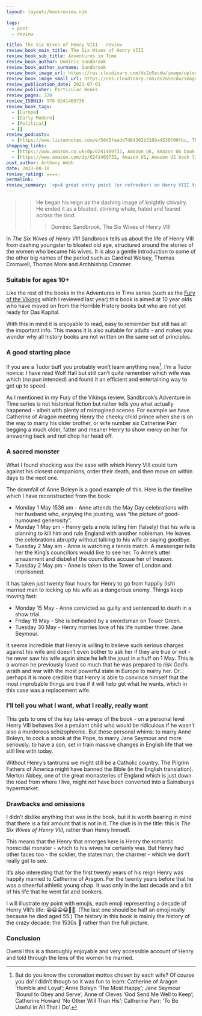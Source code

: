 ```yaml
---
layout: layouts/bookreview.njk

tags:
  - post
  - review

title: The Six Wives of Henry VIII - review
review_book_main_title: The Six Wives of Henry VIII
review_book_sub_title: Adventures in Time
review_book_author: Dominic Sandbrook
review_book_author_surname: Sandbrook
review_book_image_url: https://res.cloudinary.com/ds2o5ecdw/image/upload/acovers/0241469732.02._SCL_.jpg
review_book_image_small_url: https://res.cloudinary.com/ds2o5ecdw/image/upload/acovers/0241469732.02._SCM_.jpg
review_publication_date: 2021-07-01
review_publisher: Particular Books
review_pages: 320
review_ISBN13: 978-0241469736
review_book_tags:
  - [Europe]
  - [Early Modern]
  - [Political]
  - []
review_podcasts:
  - [https://www.listennotes.com/e/50d5feadd7d84302b3289a4530f00fbc, The Rest Is History, 74. The Six Wives of Henry VIII]
shopping_links:
  - [https://www.amazon.co.uk/dp/0241469732, Amazon UK, Amazon UK book link]
  - [https://www.amazon.com/dp/0241469732, Amazon US, Amazon US book link]
post_author: Anthony Webb
date: 2023-08-18
review_rating: ★★★★☆
permalink: ''
review_summary: '<p>A great entry point (or refresher) on Henry VIII told from the point of view of his unfortunate spouses.</p><p>This is a fun and easy to read account of a homicidal romantic at work - at a time of enormous change in English society.</p>'
---
```

>> He began his reign as the dashing image of knightly chivalry. He ended it as a bloated, stinking whale, hated and feared across the land.
>>> Dominic Sandbrook, The Six Wives of Henry VIII

In _The Six Wives of Henry VIII_ Sandbrook tells us about the life of Henry VIII from dashing youngster to bloated old age, structured around the stories of the women who became his wives. It is also a gentle introduction to some of the other big names of the period such as Cardinal Wolsey, Thomas Cromwell, Thomas More and Archbishop Cranmer.

### Suitable for ages 10+

Like the rest of the books in the Adventures in Time series (such as the [Fury of the Vikings](https://popularhistorybooks.com/posts/reviews/2022-11-29-review-adventures_in_time_vikings/) which I reviewed last year) this book is aimed at 10 year olds who have moved on from the Horrible History books but who are not yet ready for Das Kapital.

With this in mind it is enjoyable to read, easy to remember but still has all the important info. This means it is also suitable for adults - and makes you wonder why all history books are not written on the same set of principles.

### A good starting place

If you are a Tudor buff you probably won’t learn anything new[^1]. I’m a Tudor novice: I have read Wolf Hall but still can’t quite remember which wife was which (no pun intended) and found it an efficient and entertaining way to get up to speed.

As I mentioned in my Fury of the Vikings review, Sandbrook’s Adventure in Time series is not historical fiction but rather tells you what actually happened - albeit with plenty of reimagined scenes. For example we have Catherine of Aragon meeting Henry the cheeky child prince when she is on the way to marry his older brother, or wife number six Catherine Parr begging a much older, fatter and meaner Henry to show mercy on her for answering back and not chop her head off.

### A sacred monster

What I found shocking was the ease with which Henry VIII could turn against his closest companions, order their death, and then move on within days to the next one.

The downfall of Anne Boleyn is a good example of this. Here is the timeline which I have reconstructed from the book:

- Monday 1 May 1536 am - Anne attends the May Day celebrations with her husband who, enjoying the jousting, was “the picture of good-humoured generosity”.
- Monday 1 May pm - Henry gets a note telling him (falsely) that his wife is planning to kill him and rule England with another nobleman. He leaves the celebrations abruptly without talking to his wife or saying goodbye.
- Tuesday 2 May am - Anne is watching a tennis match. A messenger tells her the King’s councillors would like to see her. To Anne’s utter amazement and disbelief the councillors accuse her of treason.
- Tuesday 2 May pm - Anne is taken to the Tower of London and imprisoned.

It has taken just twenty four hours for Henry to go from happily (ish) married man to locking up his wife as a dangerous enemy. Things keep moving fast:

- Monday 15 May - Anne convicted as guilty and sentenced to death in a show trial.
- Friday 19 May - She is beheaded by a swordsman on Tower Green.
- Tuesday 30 May - Henry marries love of his life number three: Jane Seymour.

It seems incredible that Henry is willing to believe such serious charges against his wife and doesn’t even bother to ask her if they are true or not - he never saw his wife again since he left the joust in a huff on 1 May. This is a woman he previously loved so much that he was prepared to risk God’s wrath and war with the most powerful state in Europe to marry her. Or... perhaps it is more credible that Henry is able to convince himself that the most improbable things are true if it will help get what he wants, which in this case was a replacement wife.

### I’ll tell you what I want, what I really, really want

This gets to one of the key take-aways of the book - on a personal level Henry VIII behaves like a petulant child who would be ridiculous if he wasn’t also a murderous schizophrenic. But these personal whims: to marry Anne Boleyn, to cock a snook at the Pope, to marry Jane Seymour and more seriously: to have a son, set in train massive changes in English life that we still live with today.

Without Henry’s tantrums we might still be a Catholic country. The Pilgrim Fathers of America might have banned the Bible (in the English translation). Merton Abbey, one of the great monasteries of England which is just down the road from where I live, might not have been converted into a Sainsburys hypermarket.

### Drawbacks and omissions

I didn’t dislike anything that was in the book, but it is worth bearing in mind that there is a fair amount that is not in it. The clue is in the title: this is _The Six Wives of Henry VIII_, rather than Henry himself.

This means that the Henry that emerges here is Henry the romantic homicidal monster - which to his wives he certainly was. But Henry had other faces too - the soldier, the statesman, the charmer - which we don’t really get to see.

It’s also interesting that for the first twenty years of his reign Henry was happily married to Catherine of Aragon. For the twenty years before that he was a cheerful athletic young chap. It was only in the last decade and a bit of his life that he went fat and bonkers.

I will illustrate my point with emojis, each emoji representing a decade of Henry VIII’s life: 😀😀😀😀🤪🤒. (The last one should be half an emoji really because he died aged 55.) The history in this book is mainly the history of the crazy decade: the 1530s 🤪 rather than the full picture.

### Conclusion

Overall this is a thoroughly enjoyable and very accessible account of Henry and told through the lens of the women he married.


[^1]: But do you know the coronation mottos chosen by each wife? Of course you do! I didn’t though so it was fun to learn: Catherine of Aragon ‘Humble and Loyal’; Anne Boleyn ‘The Most Happy’; Jane Seymour ‘Bound to Obey and Serve’; Anne of Cleves ‘God Send Me Well to Keep’; Catherine Howard ‘No Other Will Than His’; Catherine Parr: ‘To Be Useful in All That I Do’.